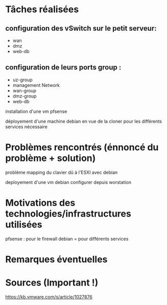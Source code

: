 # Tâches réalisées
## configuration des vSwitch sur le petit serveur:
- wan
- dmz
- web-db

## configuration de leurs ports group :
- uz-group
- management Network
- wan-group
- dmz-group
- web-db


installation d'une vm pfsense

déployement d'une machine debian en vue de la cloner pour les différents services nécessaire

# Problèmes rencontrés (énnoncé du problème + solution)
problème mapping du clavier dû à l'ESXI avec debian 

deployement d'une vm debian configurer depuis worstation

# Motivations des technologies/infrastructures utilisées
pfsense : pour le firewall
debian = pour différents services

# Remarques éventuelles


# Sources (Important !)

 
https://kb.vmware.com/s/article/1027876
